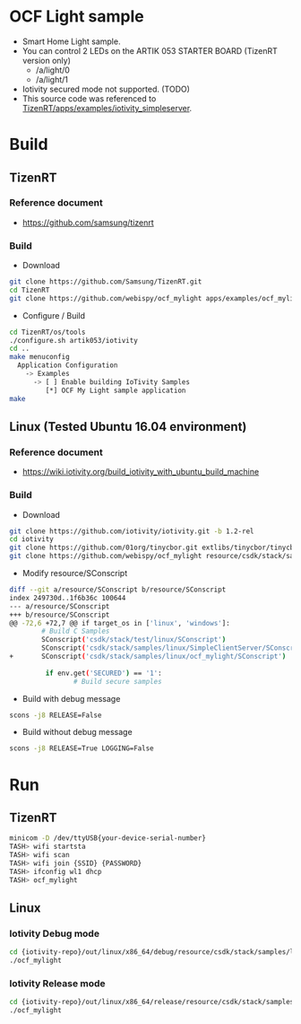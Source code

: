 # OCF Light sample
- Smart Home Light sample.
- You can control 2 LEDs on the ARTIK 053 STARTER BOARD (TizenRT version only)
  - /a/light/0
  - /a/light/1
- Iotivity secured mode not supported. (TODO)
- This source code was referenced to [TizenRT/apps/examples/iotivity_simpleserver](https://github.com/Samsung/TizenRT/tree/master/apps/examples/iotivity_simpleserver).

# Build
## TizenRT
### Reference document
- https://github.com/samsung/tizenrt

### Build
- Download
```sh
git clone https://github.com/Samsung/TizenRT.git
cd TizenRT
git clone https://github.com/webispy/ocf_mylight apps/examples/ocf_mylight
```
- Configure / Build
```sh
cd TizenRT/os/tools
./configure.sh artik053/iotivity
cd ..
make menuconfig
  Application Configuration
    -> Examples
      -> [ ] Enable building IoTivity Samples
         [*] OCF My Light sample application
make
```

## Linux (Tested Ubuntu 16.04 environment)
### Reference document
- https://wiki.iotivity.org/build_iotivity_with_ubuntu_build_machine

### Build
- Download
```sh
git clone https://github.com/iotivity/iotivity.git -b 1.2-rel
cd iotivity
git clone https://github.com/01org/tinycbor.git extlibs/tinycbor/tinycbor -b v0.4
git clone https://github.com/webispy/ocf_mylight resource/csdk/stack/samples/linux/ocf_mylight
```

- Modify resource/SConscript
```sh
diff --git a/resource/SConscript b/resource/SConscript
index 249730d..1f6b36c 100644
--- a/resource/SConscript
+++ b/resource/SConscript
@@ -72,6 +72,7 @@ if target_os in ['linux', 'windows']:
        # Build C Samples
        SConscript('csdk/stack/test/linux/SConscript')
        SConscript('csdk/stack/samples/linux/SimpleClientServer/SConscript')
+       SConscript('csdk/stack/samples/linux/ocf_mylight/SConscript')
 
         if env.get('SECURED') == '1':
                # Build secure samples
```

- Build with debug message
```sh
scons -j8 RELEASE=False
```
- Build without debug message
```sh
scons -j8 RELEASE=True LOGGING=False
```

# Run

## TizenRT
```sh
minicom -D /dev/ttyUSB{your-device-serial-number}
TASH> wifi startsta
TASH> wifi scan
TASH> wifi join {SSID} {PASSWORD}
TASH> ifconfig wl1 dhcp
TASH> ocf_mylight
```

## Linux
### Iotivity Debug mode
```sh
cd {iotivity-repo}/out/linux/x86_64/debug/resource/csdk/stack/samples/linux/ocf_mylight
./ocf_mylight
```

### Iotivity Release mode
```sh
cd {iotivity-repo}/out/linux/x86_64/release/resource/csdk/stack/samples/linux/ocf_mylight
./ocf_mylight
```
